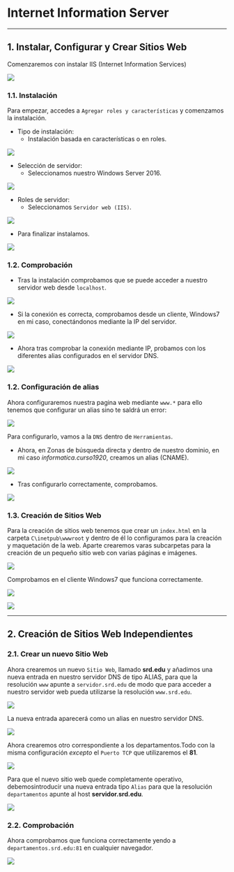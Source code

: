 
# Internet Information Server

---

## 1. Instalar, Configurar y Crear Sitios Web

Comenzaremos con instalar IIS (Internet Information Services)

![](./images/iis.jpg)

### 1.1. Instalación

Para empezar, accedes a `Agregar roles y características` y comenzamos la instalación.

* Tipo de instalación:
  * Instalación basada en características o en roles.

![](./images/primera-1.png)

* Selección de servidor:
  * Seleccionamos nuestro Windows Server 2016.

![](./images/servidor-destino-1.png)

* Roles de servidor:
  * Seleccionamos `Servidor web (IIS)`.

![](./images/servidor-iis-1.png)

* Para finalizar instalamos.

![](./images/instalando-1.png)

### 1.2. Comprobación

* Tras la instalación comprobamos que se puede acceder a nuestro servidor web desde `localhost`.

![](./images/primconex-server-1.png)

* Si la conexión es correcta, comprobamos desde un cliente, Windows7 en mi caso, conectándonos mediante la IP del servidor.

![](./images/ip-windows.png)

* Ahora tras comprobar la conexión mediante IP, probamos con los diferentes alias configurados en el servidor DNS.

![](./images/primconex--cliente-1.png)

### 1.2. Configuración de alias

Ahora configuraremos nuestra pagina web mediante `www.*` para ello tenemos que configurar un alias sino te saldrá un error:

![](./images/ups-1.png)

Para configurarlo, vamos a la `DNS` dentro de `Herramientas`.
* Ahora, en Zonas de búsqueda directa y dentro de nuestro dominio, en mi caso *informatica.curso1920*, creamos un alias (CNAME).

![](./images/www-iis.png)

* Tras configurarlo correctamente, comprobamos.

![](./images/www-windows7.png)

### 1.3. Creación de Sitios Web

Para la creación de sitios web tenemos que crear un `index.html` en la carpeta `C\inetpub\wwwroot` y dentro de él lo configuramos para la creación y maquetación de la web. Aparte crearemos varas subcarpetas para la creación de un pequeño sitio web con varias páginas e imágenes.

![](./images/carpetas-web.png)

Comprobamos en el cliente Windows7 que funciona correctamente.

![](./images/comp-carpetas-web.png)

![](./images/comp-calen.png)

---

## 2. Creación de Sitios Web Independientes

### 2.1. Crear un nuevo Sitio Web

Ahora crearemos un nuevo `Sitio Web`, llamado **srd.edu** y añadimos una nueva entrada en nuestro servidor DNS de tipo ALIAS, para que la resolución `www` apunte a `servidor.srd.edu` de modo que para acceder a nuestro servidor web pueda utilizarse la resolución `www.srd.edu`.

![](./images/srd-alias.png)

La nueva entrada aparecerá como un alias en nuestro servidor DNS.

![](./images/srd-carpeta.png)

Ahora crearemos otro correspondiente a los departamentos.Todo con la misma configuración *excepto* el `Puerto TCP` que utilizaremos el **81**.

![](./images/srd-alias-depart.png)

Para que el nuevo sitio web quede completamente operativo, debemosintroducir una nueva entrada tipo `Alias` para que la resolución `departamentos` apunte al host **servidor.srd.edu**.

![](./images/srd-depart-cname.png)

### 2.2. Comprobación

Ahora comprobamos que funciona correctamente yendo a  `departamentos.srd.edu:81` en cualquier navegador.

![](./images/srd-depart-comp.png)
